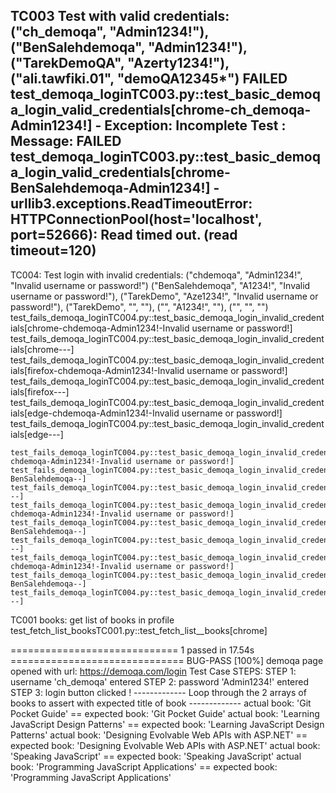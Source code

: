 TC003 Test with valid credentials:
("ch_demoqa", "Admin1234!"),
("BenSalehdemoqa", "Admin1234!"),
("TarekDemoQA", "Azerty1234!"),
("ali.tawfiki.01", "demoQA12345*")
FAILED test_demoqa_loginTC003.py::test_basic_demoqa_login_valid_credentials[chrome-ch_demoqa-Admin1234!] - Exception: Incomplete Test : Message: 
FAILED test_demoqa_loginTC003.py::test_basic_demoqa_login_valid_credentials[chrome-BenSalehdemoqa-Admin1234!] - urllib3.exceptions.ReadTimeoutError: HTTPConnectionPool(host='localhost', port=52666): Read timed out. (read timeout=120)
-----------------------------------------------------------------------------------------------------------------------------------------------------------------------------------------------------------------------------------------
TC004: Test login with invalid credentials:
("chdemoqa", "Admin1234!", "Invalid username or password!")
("BenSalehdemoqa", "A1234!", "Invalid username or password!"),
("TarekDemo", "Aze1234!", "Invalid username or password!"),
("TarekDemo", "", ""),
("", "A1234!", ""),
("", "", "")
test_fails_demoqa_loginTC004.py::test_basic_demoqa_login_invalid_credentials[chrome-chdemoqa-Admin1234!-Invalid username or password!] 
test_fails_demoqa_loginTC004.py::test_basic_demoqa_login_invalid_credentials[chrome---] 
test_fails_demoqa_loginTC004.py::test_basic_demoqa_login_invalid_credentials[firefox-chdemoqa-Admin1234!-Invalid username or password!] 
test_fails_demoqa_loginTC004.py::test_basic_demoqa_login_invalid_credentials[firefox---] 
test_fails_demoqa_loginTC004.py::test_basic_demoqa_login_invalid_credentials[edge-chdemoqa-Admin1234!-Invalid username or password!] 
test_fails_demoqa_loginTC004.py::test_basic_demoqa_login_invalid_credentials[edge---]
~~~~~~~~~~~~~~~~~~~~~~~~~~~~~~~~~~~~~~~~~~~~~~~~~~~~~~~~~~~~~~~~~~~~~~~~~~~~~~~~~~~~~~~~~~~~~~~~~~~~~~~~~~~~~~~~~~~~~~~~~~~~~~~~~~~~~~
test_fails_demoqa_loginTC004.py::test_basic_demoqa_login_invalid_credentials[chrome-chdemoqa-Admin1234!-Invalid username or password!] 
test_fails_demoqa_loginTC004.py::test_basic_demoqa_login_invalid_credentials[chrome-BenSalehdemoqa--] 
test_fails_demoqa_loginTC004.py::test_basic_demoqa_login_invalid_credentials[chrome---] 
test_fails_demoqa_loginTC004.py::test_basic_demoqa_login_invalid_credentials[firefox-chdemoqa-Admin1234!-Invalid username or password!] 
test_fails_demoqa_loginTC004.py::test_basic_demoqa_login_invalid_credentials[firefox-BenSalehdemoqa--] 
test_fails_demoqa_loginTC004.py::test_basic_demoqa_login_invalid_credentials[firefox---] 
test_fails_demoqa_loginTC004.py::test_basic_demoqa_login_invalid_credentials[edge-chdemoqa-Admin1234!-Invalid username or password!] 
test_fails_demoqa_loginTC004.py::test_basic_demoqa_login_invalid_credentials[edge-BenSalehdemoqa--] 
test_fails_demoqa_loginTC004.py::test_basic_demoqa_login_invalid_credentials[edge---] 

~~~~~~~~~~~~~~~~~~~~~~~~~~~~~~~~~~~~~~~~~~~~~~~~~~~~~~~~~~~~~~~~~~~~~~~~~~~~~~~~~~~~~~~~~~~~~~~~~~~~~~~~~~~~~~~~~~~~~~~~~~~~~~~~~~~~~~
TC001 books: get list of books in profile
test_fetch_list_booksTC001.py::test_fetch_list__books[chrome] 

============================= 1 passed in 17.54s ==============================
BUG-PASS   [100%]
demoqa page opened with url: https://demoqa.com/login
Test Case STEPS:
STEP 1: username 'ch_demoqa' entered
STEP 2: password 'Admin1234!' entered
STEP 3: login button clicked !
------------- Loop through the 2 arrays of books to assert with expected title of book -------------
actual book: 'Git Pocket Guide' == expected book: 'Git Pocket Guide'
actual book: 'Learning JavaScript Design Patterns' == expected book: 'Learning JavaScript Design Patterns'
actual book: 'Designing Evolvable Web APIs with ASP.NET' == expected book: 'Designing Evolvable Web APIs with ASP.NET'
actual book: 'Speaking JavaScript' == expected book: 'Speaking JavaScript'
actual book: 'Programming JavaScript Applications' == expected book: 'Programming JavaScript Applications'
~~~~~~~~~~~~~~~~~~~~~~~~~~~~~~~~~~~~~~~~~~~~~~~~~~~~~~~~~~~~~~~~~~~~~~~~~~~~~~~~~~~~~~~~~~~~~~~~~~~~~~~~~~~~~~~~~~~~~~~~~~~~~~~~~~~~~~

